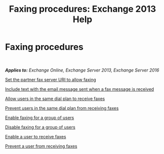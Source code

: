 ﻿---
title: 'Faxing procedures: Exchange 2013 Help'
TOCTitle: Faxing procedures
ms:assetid: 6732a834-c9d2-4757-8ad9-44aeff6be9f7
ms:mtpsurl: https://technet.microsoft.com/en-us/library/JJ938010(v=EXCHG.150)
ms:contentKeyID: 50950818
ms.date: 12/10/2017
mtps_version: v=EXCHG.150
---

# Faxing procedures

 

_**Applies to:** Exchange Online, Exchange Server 2013, Exchange Server 2016_


[Set the partner fax server URI to allow faxing](set-the-partner-fax-server-uri-to-allow-faxing-exchange-2013-help.md)

[Include text with the email message sent when a fax message is received](include-text-with-the-email-message-sent-when-a-fax-message-is-received-exchange-2013-help.md)

[Allow users in the same dial plan to receive faxes](allow-users-in-the-same-dial-plan-to-receive-faxes-exchange-2013-help.md)

[Prevent users in the same dial plan from receiving faxes](prevent-users-in-the-same-dial-plan-from-receiving-faxes-exchange-2013-help.md)

[Enable faxing for a group of users](enable-faxing-for-a-group-of-users-exchange-2013-help.md)

[Disable faxing for a group of users](disable-faxing-for-a-group-of-users-exchange-2013-help.md)

[Enable a user to receive faxes](enable-a-user-to-receive-faxes-exchange-2013-help.md)

[Prevent a user from receiving faxes](prevent-a-user-from-receiving-faxes-exchange-2013-help.md)

